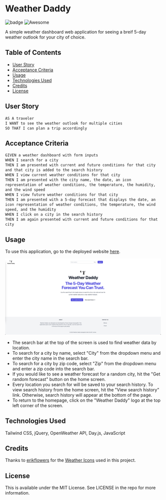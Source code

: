# Weather Daddy
![badge](https://img.shields.io/badge/MIT-License-blue.svg) ![Awesome](https://awesome.re/badge.svg)

A simple weather dashboard web application for seeing a breif 5-day weather outlook for your city of choice.

## Table of Contents

- [User Story](#user-story)
- [Acceptance Criteria](#acceptance-criteria)
- [Usage](#usage)
- [Technologies Used](#technologies-used)
- [Credits](#credits)
- [License](#license)

## User Story

```
AS A traveler
I WANT to see the weather outlook for multiple cities
SO THAT I can plan a trip accordingly
```

## Acceptance Criteria

```
GIVEN a weather dashboard with form inputs
WHEN I search for a city
THEN I am presented with current and future conditions for that city and that city is added to the search history
WHEN I view current weather conditions for that city
THEN I am presented with the city name, the date, an icon representation of weather conditions, the temperature, the humidity, and the wind speed
WHEN I view future weather conditions for that city
THEN I am presented with a 5-day forecast that displays the date, an icon representation of weather conditions, the temperature, the wind speed, and the humidity
WHEN I click on a city in the search history
THEN I am again presented with current and future conditions for that city
```

## Usage

To use this application, go to the deployed website [here](https://tavargas9.github.io/weather-daddy/).

![Screenshot](./assets/icons/Screenshot%202023-10-03%20at%201.53.38%20AM.png)

- The search bar at the top of the screen is used to find weather data by location.
- To search for a city by name, select "City" from the dropdown menu and enter the city name in the search bar.
- To search for a city by zip code, select "Zip" from the dropdown menu and enter a zip code into the search bar. 
- If you would like to see a weather forecast for a random city, hit the "Get random forecast" button on the home screen.
- Every location you search for will be saved to your search history. To view search history from the home screen, hit the "View search history" link. Otherwise, search history will appear at the bottom of the page.
- To return to the homepage, click on the "Weather Daddy" logo at the top left corner of the screen.

## Technologies Used

Tailwind CSS, jQuery, OpenWeather API, Day.js, JavaScript

## Credits

Thanks to [erikflowers](https://github.com/erikflowers) for the [Weather Icons](https://github.com/erikflowers/weather-icons) used in this project.

## License

This is available under the MIT License. See LICENSE in the repo for more information.
